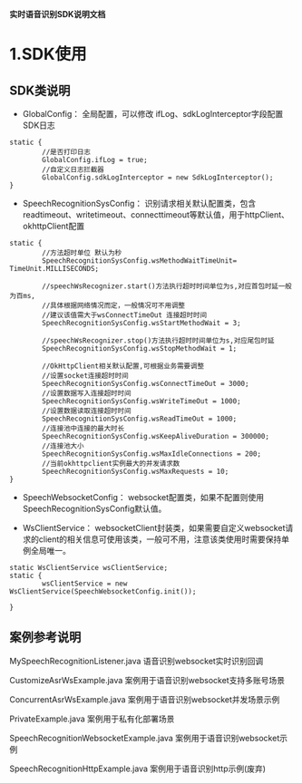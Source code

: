 **实时语音识别SDK说明文档**

# 1.SDK使用

## SDK类说明
* GlobalConfig： 全局配置，可以修改 ifLog、sdkLogInterceptor字段配置SDK日志
```
static {
        //是否打印日志
        GlobalConfig.ifLog = true;
        //自定义日志拦截器
        GlobalConfig.sdkLogInterceptor = new SdkLogInterceptor();
}
```

* SpeechRecognitionSysConfig： 识别请求相关默认配置类，包含readtimeout、writetimeout、connecttimeout等默认值，用于httpClient、okhttpClient配置
```$xslt
static {  
        //方法超时单位 默认为秒
        SpeechRecognitionSysConfig.wsMethodWaitTimeUnit= TimeUnit.MILLISECONDS;
        
        //speechWsRecognizer.start()方法执行超时时间单位为s,对应首包时延一般为百ms,
        //具体根据网络情况而定，一般情况可不用调整
        //建议该值需大于wsConnectTimeOut 连接超时时间
        SpeechRecognitionSysConfig.wsStartMethodWait = 3;     

        //speechWsRecognizer.stop()方法执行超时时间单位为s,对应尾包时延
        SpeechRecognitionSysConfig.wsStopMethodWait = 1;    

        //OkHttpClient相关默认配置,可根据业务需要调整
        //设置socket连接超时时间
        SpeechRecognitionSysConfig.wsConnectTimeOut = 3000;
        //设置数据写入连接超时时间
        SpeechRecognitionSysConfig.wsWriteTimeOut = 1000;
        //设置数据读取连接超时时间
        SpeechRecognitionSysConfig.wsReadTimeOut = 1000;
        //连接池中连接的最大时长
        SpeechRecognitionSysConfig.wsKeepAliveDuration = 300000;
        //连接池大小
        SpeechRecognitionSysConfig.wsMaxIdleConnections = 200;
        //当前okhttpclient实例最大的并发请求数
        SpeechRecognitionSysConfig.wsMaxRequests = 10;
}
```
* SpeechWebsocketConfig： websocket配置类，如果不配置则使用SpeechRecognitionSysConfig默认值。

* WsClientService： websocketClient封装类，如果需要自定义websocket请求的client的相关信息可使用该类，一般可不用，注意该类使用时需要保持单例全局唯一。

```$xslt
static WsClientService wsClientService;
static {
        wsClientService = new WsClientService(SpeechWebsocketConfig.init());

}
```
## 案例参考说明
MySpeechRecognitionListener.java 语音识别websocket实时识别回调

CustomizeAsrWsExample.java 案例用于语音识别websocket支持多账号场景

ConcurrentAsrWsExample.java 案例用于语音识别websocket并发场景示例

PrivateExample.java 案例用于私有化部署场景

SpeechRecognitionWebsocketExample.java 案例用于语音识别websocket示例

SpeechRecognitionHttpExample.java 案例用于语音识别http示例(废弃)





